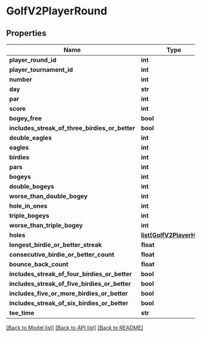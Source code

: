 # GolfV2PlayerRound

## Properties
Name | Type | Description | Notes
------------ | ------------- | ------------- | -------------
**player_round_id** | **int** |  | [optional] 
**player_tournament_id** | **int** |  | [optional] 
**number** | **int** |  | [optional] 
**day** | **str** |  | [optional] 
**par** | **int** |  | [optional] 
**score** | **int** |  | [optional] 
**bogey_free** | **bool** |  | [optional] 
**includes_streak_of_three_birdies_or_better** | **bool** |  | [optional] 
**double_eagles** | **int** |  | [optional] 
**eagles** | **int** |  | [optional] 
**birdies** | **int** |  | [optional] 
**pars** | **int** |  | [optional] 
**bogeys** | **int** |  | [optional] 
**double_bogeys** | **int** |  | [optional] 
**worse_than_double_bogey** | **int** |  | [optional] 
**hole_in_ones** | **int** |  | [optional] 
**triple_bogeys** | **int** |  | [optional] 
**worse_than_triple_bogey** | **int** |  | [optional] 
**holes** | [**list[GolfV2PlayerHole]**](GolfV2PlayerHole.md) |  | [optional] 
**longest_birdie_or_better_streak** | **float** |  | [optional] 
**consecutive_birdie_or_better_count** | **float** |  | [optional] 
**bounce_back_count** | **float** |  | [optional] 
**includes_streak_of_four_birdies_or_better** | **bool** |  | [optional] 
**includes_streak_of_five_birdies_or_better** | **bool** |  | [optional] 
**includes_five_or_more_birdies_or_better** | **bool** |  | [optional] 
**includes_streak_of_six_birdies_or_better** | **bool** |  | [optional] 
**tee_time** | **str** |  | [optional] 

[[Back to Model list]](../README.md#documentation-for-models) [[Back to API list]](../README.md#documentation-for-api-endpoints) [[Back to README]](../README.md)

